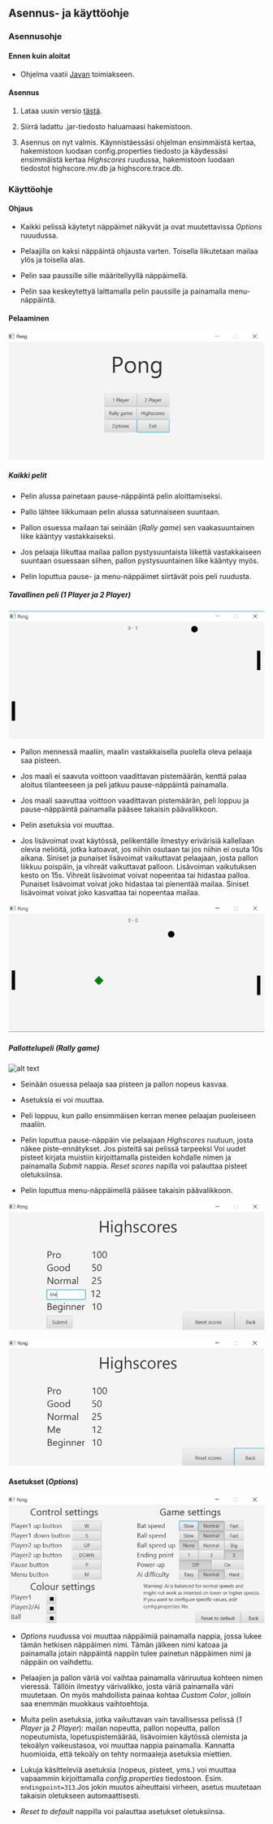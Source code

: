 ## Asennus- ja käyttöohje

### Asennusohje

#### Ennen kuin aloitat

* Ohjelma vaatii [Javan](https://www.java.com/en/) toimiakseen.

#### Asennus

1. Lataa uusin versio [tästä](https://github.com/Jeeses313/ot-harjoitustyo/releases/latest/download/Pong.jar).

2. Siirrä ladattu .jar-tiedosto haluamaasi hakemistoon.

3. Asennus on nyt valmis. Käynnistäessäsi ohjelman ensimmäistä kertaa, hakemistoon luodaan config.properties tiedosto ja käydessäsi ensimmäistä kertaa _Highscores_ ruudussa, hakemistoon luodaan tiedostot highscore.mv.db ja highscore.trace.db.

### Käyttöohje

#### Ohjaus

* Kaikki pelissä käytetyt näppäimet näkyvät ja ovat muutettavissa _Options_ ruuudussa.

* Pelaajilla on kaksi näppäintä ohjausta varten. Toisella liikutetaan mailaa ylös ja toisella alas.

* Pelin saa paussille sille määritellyyllä näppäimellä.

* Pelin saa keskeytettyä laittamalla pelin paussille ja painamalla menu-näppäintä.

#### Pelaaminen

![alt text](https://github.com/Jeeses313/ot-harjoitustyo/blob/master/dokumentaatio/valikkokuva.png "Valikko")


##### Kaikki pelit

* Pelin alussa painetaan pause-näppäintä pelin aloittamiseksi.

* Pallo lähtee liikkumaan pelin alussa satunnaiseen suuntaan.

* Pallon osuessa mailaan tai seinään (_Rally game_) sen vaakasuuntainen liike kääntyy vastakkaiseksi.

* Jos pelaaja liikuttaa mailaa pallon pystysuuntaista liikettä vastakkaiseen suuntaan osuessaan siihen, 
pallon pystysuuntainen liike kääntyy myös. 

* Pelin loputtua pause- ja menu-näppäimet siirtävät pois peli ruudusta.

##### Tavallinen peli (_1 Player_ ja _2 Player_)

![alt text](https://github.com/Jeeses313/ot-harjoitustyo/blob/master/dokumentaatio/pelikuva.png "Tavallinen peli")

* Pallon mennessä maaliin, maalin vastakkaisella puolella oleva pelaaja saa pisteen.

* Jos maali ei saavuta voittoon vaadittavan pistemäärän, kenttä palaa aloitus tilanteeseen ja peli jatkuu pause-näppäintä painamalla.

* Jos maali saavuttaa voittoon vaadittavan pistemäärän, peli loppuu ja pause-näppäintä painamalla pääsee takaisin päävalikkoon.

* Pelin asetuksia voi muuttaa.

* Jos lisävoimat ovat käytössä, pelikentälle ilmestyy erivärisiä kallellaan olevia neliöitä, jotka katoavat, jos niihin osutaan tai jos niihin ei osuta 10s aikana. 
Siniset ja punaiset lisävoimat vaikuttavat pelaajaan, josta pallon liikkuu poispäin, ja vihreät vaikuttavat palloon. Lisävoiman vaikutuksen kesto on 15s. Vihreät lisävoimat voivat nopeentaa tai hidastaa palloa. 
Punaiset lisävoimat voivat joko hidastaa tai pienentää mailaa. Siniset lisävoimat voivat joko kasvattaa tai nopeentaa mailaa.

![alt text](https://github.com/Jeeses313/ot-harjoitustyo/blob/master/dokumentaatio/lisavoimakuva.png "Lisävoima")

##### Pallottelupeli (_Rally game_)

![alt text](https://github.com/Jeeses313/ot-harjoitustyo/blob/master/dokumentaatio/pallotteulukuva.png "Pallottelupeli")

* Seinään osuessa pelaaja saa pisteen ja pallon nopeus kasvaa.

* Asetuksia ei voi muuttaa.

* Peli loppuu, kun pallo ensimmäisen kerran menee pelaajan puoleiseen maaliin.

* Pelin loputtua pause-näppäin vie pelaajaan _Highscores_ ruutuun, josta näkee piste-ennätykset. Jos pisteitä sai pelissä tarpeeksi 
Voi uudet pisteet kirjata muistiin kirjoittamalla pisteiden kohdalle nimen ja painamalla _Submit_ nappia. _Reset scores_ napilla voi palauttaa pisteet oletuksiinsa.

* Pelin loputtua menu-näppäimellä pääsee takaisin päävalikkoon.

![alt text](https://github.com/Jeeses313/ot-harjoitustyo/blob/master/dokumentaatio/highscorekuva1.png "Pisteiden kirjaaminen")

![alt text](https://github.com/Jeeses313/ot-harjoitustyo/blob/master/dokumentaatio/highscorekuva2.png "Pisteiden näkyminen")


#### Asetukset (_Options_)

![alt text](https://github.com/Jeeses313/ot-harjoitustyo/blob/master/dokumentaatio/asetuskuva.png "Asetukset")

* _Options_ ruudussa voi muuttaa näppäimiä painamalla nappia, jossa lukee tämän hetkisen näppäimen nimi. Tämän jälkeen nimi katoaa ja painamalla jotain näppäintä 
nappiin tulee painetun näppäimen nimi ja näppäin on vaihdettu.

* Pelaajien ja pallon väriä voi vaihtaa painamalla väriruutua kohteen nimen vieressä. Tällöin ilmestyy värivalikko, josta väriä painamalla väri muutetaan. On myös 
mahdollista painaa kohtaa _Custom Color_, jolloin saa enemmän muokkaus vaihtoehtoja.

* Muita pelin asetuksia, jotka vaikuttavan vain tavallisessa pelissä (_1 Player_ ja _2 Player_): mailan nopeutta, pallon nopeutta, pallon nopeutumista, lopetuspistemäärää, 
lisävoimien käytössä olemista ja tekoälyn vaikeustasoa, voi muuttaa nappia painamalla. Kannatta huomioida, että tekoäly on tehty normaaleja asetuksia miettien.

* Lukuja käsitteleviä asetuksia (nopeus, pisteet, yms.) voi muuttaa vapaammin kirjoittamalla _config.properties_ tiedostoon. Esim. `endingpoint=313`.Jos jokin muutos aiheuttaisi virheen, asetus muutetaan takaisin oletukseen automaattisesti.

* _Reset to default_ nappilla voi palauttaa asetukset oletuksiinsa.
